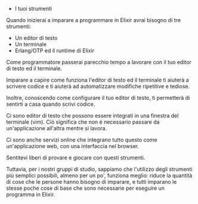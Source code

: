 - I tuoi strumenti

Quando inizierai a imparare a programmare in Elixir avrai bisogno di tre strumenti:

* Un editor di testo
* Un terminale
* Erlang/OTP ed il runtime di Elixir

Come programmatore passerai parecchio tempo a lavorare con il tuo editor di
testo ed il terminale.

Imparare a capire come funziona l'editor di testo ed il terminale ti aiuterà a
scrivere codice e ti aiuterà ad automatizzare modifiche ripetitive e tediose.

Inoltre, conoscendo come configurare il tuo editor di testo, ti permetterà di
sentirti a casa quando scrivi codice.

Ci sono editor di testo che possono essere integrati in una finestra del
terminale (vim).
Ciò significa che non è necessario passare da un'applicazione all'altra mentre
si lavora.

Ci sono anche servizi online che integrano tutto questo come un'applicazione
web, con una interfaccia nel browser.

Sentitevi liberi di provare e giocare con questi strumenti.

Tuttavia, per i nostri gruppi di studio, sappiamo che l'utilizzo degli strumenti
più semplici possibili, almeno per un po', funziona meglio: riduce la quantità
di cose che le persone hanno bisogno di imparare, e tutti imparano le stesse poche
cose di base che sono necessarie per eseguire un programma in Elixir.
